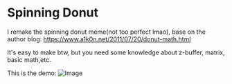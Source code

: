 # Spinning Donut
I remake the spinning donut meme(not too perfect lmao), base on the author blog:
https://www.a1k0n.net/2011/07/20/donut-math.html

It's easy to make btw, but you need some knowledge about z-buffer, matrix, basic math,etc.

This is the demo:
![Image](https://github.com/user-attachments/assets/4f201f4f-7fbc-4fd8-ba44-a1d820c236ac)
